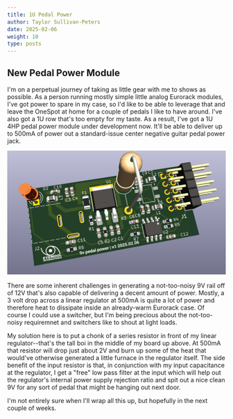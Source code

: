 ```yaml
---
title: 1U Pedal Power
author: Taylor Sullivan-Peters
date: 2025-02-06
weight: 10
type: posts
---
```


## New Pedal Power Module

I'm on a perpetual journey of taking as little gear with me to shows as possible. As a person running mostly simple little analog Eurorack modules, I've got power to spare in my case, so I'd like to be able to leverage that and leave the OneSpot at home for a couple of pedals I like to have around. I've also got a 1U row that's too empty for my taste. As a result, I've got a 1U 4HP pedal power module under development now. It'll be able to deliver up to 500mA of power out a standard-issue center negative guitar pedal power jack. 

<img src="./images/nineBoard.png">

There are some inherent challenges in generating a not-too-noisy 9V rail off of 12V that's also capable of delivering a decent amount of power. Mostly, a 3 volt drop across a linear regulator at 500mA is quite a lot of power and therefore heat to dissipate inside an already-warm Eurorack case. Of course I could use a switcher, but I'm being precious about the not-too-noisy requiremnet and switchers like to shout at light loads.

My solution here is to put a chonk of a series resistor in front of my linear regulator--that's the tall boi in the middle of my board up above. At 500mA that resistor will drop just about 2V and burn up some of the heat that would've otherwise generated a little furnace in the regulator itself. The side benefit of the input resistor is that, in conjunction with my input capacitance at the regulator, I get a "free" low pass filter at the input which will help out the regulator's internal power supply rejection ratio and spit out a nice clean 9V for any sort of pedal that might be hanging out next door. 

I'm not entirely sure when I'll wrap all this up, but hopefully in the next couple of weeks. 
